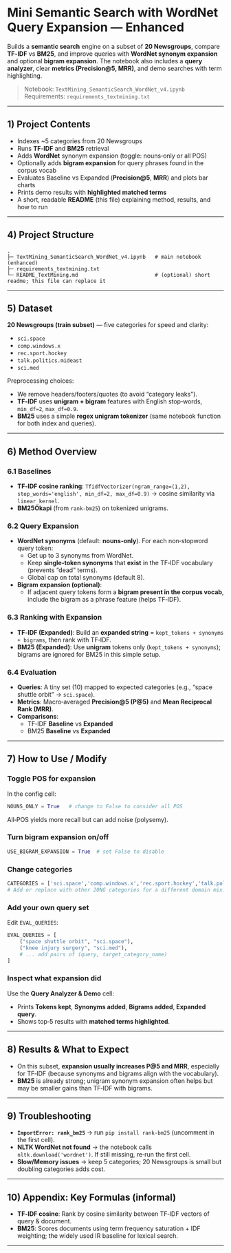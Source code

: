 
# Mini Semantic Search with WordNet Query Expansion — **Enhanced**

Builds a **semantic search** engine on a subset of **20 Newsgroups**, compare **TF‑IDF** vs **BM25**, and improve queries with **WordNet synonym expansion** and optional **bigram expansion**. The notebook also includes a **query analyzer**, clear **metrics (Precision@5, MRR)**, and demo searches with term highlighting.

> Notebook: `TextMining_SemanticSearch_WordNet_v4.ipynb`  
> Requirements: `requirements_textmining.txt`

---

## 1) Project Contents
  - Indexes ~5 categories from 20 Newsgroups
  - Runs **TF‑IDF** and **BM25** retrieval
  - Adds **WordNet** synonym expansion (toggle: nouns‑only or all POS)
  - Optionally adds **bigram expansion** for query phrases found in the corpus vocab
  - Evaluates Baseline vs Expanded (**Precision@5**, **MRR**) and plots bar charts
  - Prints demo results with **highlighted matched terms**
- A short, readable **README** (this file) explaining method, results, and how to run

---

## 4) Project Structure
```
.
├─ TextMining_SemanticSearch_WordNet_v4.ipynb   # main notebook (enhanced)
├─ requirements_textmining.txt
└─ README_TextMining.md                         # (optional) short readme; this file can replace it
```

---

## 5) Dataset
**20 Newsgroups (train subset)** — five categories for speed and clarity:
- `sci.space`
- `comp.windows.x`
- `rec.sport.hockey`
- `talk.politics.mideast`
- `sci.med`

Preprocessing choices:
- We remove headers/footers/quotes (to avoid “category leaks”).
- **TF‑IDF** uses **unigram + bigram** features with English stop‑words, `min_df=2`, `max_df=0.9`.
- **BM25** uses a simple **regex unigram tokenizer** (same notebook function for both index and queries).

---

## 6) Method Overview

### 6.1 Baselines
- **TF‑IDF cosine ranking**: `TfidfVectorizer(ngram_range=(1,2), stop_words='english', min_df=2, max_df=0.9)` → cosine similarity via `linear_kernel`.
- **BM25Okapi** (from `rank-bm25`) on tokenized unigrams.

### 6.2 Query Expansion
- **WordNet synonyms** (default: **nouns‑only**). For each non‑stopword query token:
  - Get up to 3 synonyms from WordNet.
  - Keep **single‑token synonyms** that **exist** in the TF‑IDF vocabulary (prevents “dead” terms).
  - Global cap on total synonyms (default 8).
- **Bigram expansion (optional)**:
  - If adjacent query tokens form a **bigram present in the corpus vocab**, include the bigram as a phrase feature (helps TF‑IDF).

### 6.3 Ranking with Expansion
- **TF‑IDF (Expanded)**: Build an **expanded string** = `kept_tokens + synonyms + bigrams`, then rank with TF‑IDF.
- **BM25 (Expanded)**: Use **unigram** tokens only (`kept_tokens + synonyms`); bigrams are ignored for BM25 in this simple setup.

### 6.4 Evaluation
- **Queries**: A tiny set (10) mapped to expected categories (e.g., “space shuttle orbit” → `sci.space`).  
- **Metrics**: Macro‑averaged **Precision@5 (P@5)** and **Mean Reciprocal Rank (MRR)**.  
- **Comparisons**:
  - TF‑IDF **Baseline** vs **Expanded**
  - BM25 **Baseline** vs **Expanded**

---

## 7) How to Use / Modify

### Toggle POS for expansion
In the config cell:
```python
NOUNS_ONLY = True   # change to False to consider all POS
```
All‑POS yields more recall but can add noise (polysemy).

### Turn bigram expansion on/off
```python
USE_BIGRAM_EXPANSION = True  # set False to disable
```

### Change categories
```python
CATEGORIES = ['sci.space','comp.windows.x','rec.sport.hockey','talk.politics.mideast','sci.med']
# Add or replace with other 20NG categories for a different domain mix.
```

### Add your own query set
Edit `EVAL_QUERIES`:
```python
EVAL_QUERIES = [
    ("space shuttle orbit", "sci.space"),
    ("knee injury surgery", "sci.med"),
    # ... add pairs of (query, target_category_name)
]
```

### Inspect what expansion did
Use the **Query Analyzer & Demo** cell:
- Prints **Tokens kept**, **Synonyms added**, **Bigrams added**, **Expanded query**.
- Shows top‑5 results with **matched terms highlighted**.

---

## 8) Results & What to Expect
- On this subset, **expansion usually increases P@5 and MRR**, especially for TF‑IDF (because synonyms and bigrams align with the vocabulary).
- **BM25** is already strong; unigram synonym expansion often helps but may be smaller gains than TF‑IDF with bigrams.

---

## 9) Troubleshooting
- **`ImportError: rank_bm25`** → run `pip install rank-bm25` (uncomment in the first cell).  
- **NLTK WordNet not found** → the notebook calls `nltk.download('wordnet')`. If still missing, re‑run the first cell.  
- **Slow/Memory issues** → keep 5 categories; 20 Newsgroups is small but doubling categories adds cost.  

---

## 10) Appendix: Key Formulas (informal)
- **TF‑IDF cosine**: Rank by cosine similarity between TF‑IDF vectors of query & document.  
- **BM25**: Scores documents using term frequency saturation + IDF weighting; the widely used IR baseline for lexical search.

---
